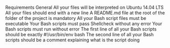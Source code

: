 Requirements General All your files will be interpreted on Ubuntu 14.04 LTS All your files should end with a new line A README.md file at the root of the folder of the project is mandatory All your Bash script files must be executable Your Bash scripts must pass Shellcheck without any error Your Bash scripts must run without error The first line of all your Bash scripts should be exactly #!/usr/bin/env bash The second line of all your Bash scripts should be a comment explaining what is the script doing